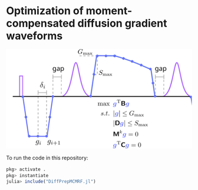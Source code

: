 # Optimization of moment-compensated diffusion gradient waveforms

![](DiffPrep_zoom.svg)

To run the code in this repository:
```julia
pkg> activate .
pkg> instantiate
julia> include("DiffPrepMCMRF.jl")
```
